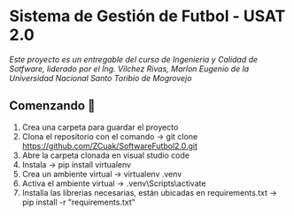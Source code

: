 # Sistema de Gestión de Futbol - USAT 2.0

_Este proyecto es un entregable del curso de Ingenieria y Calidad de Sotfware, liderado por el Ing. Vilchez Rivas, Marlon Eugenio de la Universidad Nacional Santo Toribio de Mogrovejo_

## Comenzando 🚀

1. Crea una carpeta para guardar el proyecto
2. Clona el repositorio con el comando -> git clone https://github.com/ZCuak/SoftwareFutbol2.0.git
3. Abre la carpeta clonada en visual studio code
4. Instala -> pip install virtualenv   
5. Crea un ambiente virtual -> virtualenv .venv   
6. Activa el ambiente virtual -> .venv\Scripts\activate   
7. Installa las librerias necesarias, están ubicadas en requirements.txt -> pip install -r "requirements.txt"    
